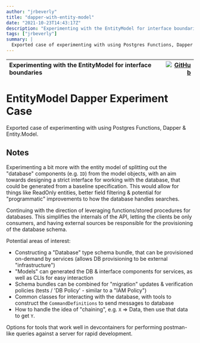 ```yaml
---
author: "jrbeverly"
title: "dapper-with-entity-model"
date: "2021-10-23T14:43:17Z"
description: "Experimenting with the EntityModel for interface boundaries"
tags: ["jrbeverly"]
summary: |
  Exported case of experimenting with using Postgres Functions, Dapper & Entity.Model.
---
```


| Experimenting with the EntityModel for interface boundaries | [![GitHub](https://img.shields.io/badge/GitHub-%23121011.svg?logo=github&logoColor=white)](https://github.com/jrbeverly/dapper-with-entity-model) |
| :-------- | -------: |


# EntityModel Dapper Experiment Case

Exported case of experimenting with using Postgres Functions, Dapper & Entity.Model.

## Notes

Experimenting a bit more with the entity model of splitting out the "database" components (e.g. `ID`) from the model objects, with an aim towards designing a strict interface for working with the database, that could be generated from a baseline specification. This would allow for things like ReadOnly entities, better field filtering & potential for "programmatic" improvements to how the database handles searches.

Continuing with the direction of leveraging functions/stored procedures for databases. This simplifies the internals of the API, letting the clients be only consumers, and having external sources be responsible for the provisioning of the database schema.

Potential areas of interest:

- Constructing a "Database" type schema bundle, that can be provisioned on-demand by services (allows DB provisioning to be external "infrastructure")
- "Models" can generated the DB & interface components for services, as well as CLIs for easy interaction
- Schema bundles can be combined for "migration" updates & verification policies (tests / 'DB Policy' - similar to a "IAM Policy") 
- Common classes for interacting with the database, with tools to construct the `CommandDefinitions` to send messages to database
- How to handle the idea of "chaining", e.g. `X` => Data, then use that data to get `Y`.


Options for tools that work well in devcontainers for performing postman-like queries against a server for rapid development.
